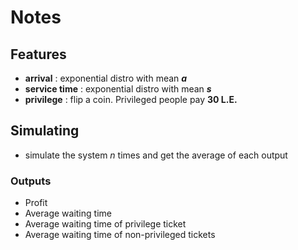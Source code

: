 # Notes

## Features
 - **arrival** : exponential distro with mean **_a_**
 - **service time** : exponential distro with mean **_s_**
 - **privilege** : flip a coin. Privileged people pay **30 L.E.**

 ## Simulating
 - simulate the system _n_ times and get the average of each output
### Outputs
- Profit
- Average waiting time
- Average waiting time of privilege ticket
- Average waiting time of non-privileged tickets